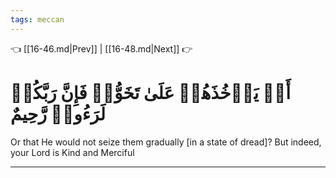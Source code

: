 ```yaml
---
tags: meccan
---
```


👈 [[16-46.md|Prev]] | [[16-48.md|Next]] 👉

# أَوۡ يَأۡخُذَهُمۡ عَلَىٰ تَخَوُّفٖ فَإِنَّ رَبَّكُمۡ لَرَءُوفٞ رَّحِيمٌ

Or that He would not seize them gradually [in a state of dread]? But indeed, your Lord is Kind and Merciful

---

